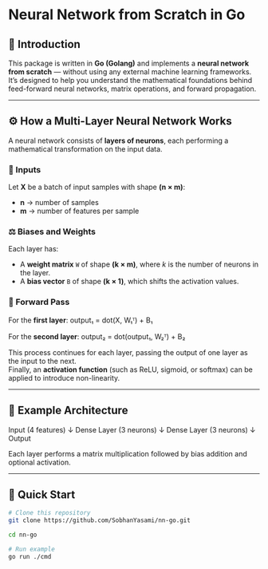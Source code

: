 # Neural Network from Scratch in Go

## 🧠 Introduction

This package is written in **Go (Golang)** and implements a **neural network from scratch** — without using any external machine learning frameworks.  
It’s designed to help you understand the mathematical foundations behind feed-forward neural networks, matrix operations, and forward propagation.

---

## ⚙️ How a Multi-Layer Neural Network Works

A neural network consists of **layers of neurons**, each performing a mathematical transformation on the input data.

### 🔢 Inputs

Let **X** be a batch of input samples with shape **(n × m)**:

- **n** → number of samples
- **m** → number of features per sample

### ⚖️ Biases and Weights

Each layer has:

- A **weight matrix** `W` of shape **(k × m)**, where _k_ is the number of neurons in the layer.
- A **bias vector** `B` of shape **(k × 1)**, which shifts the activation values.

### 🔁 Forward Pass

For the **first layer**:
output₁ = dot(X, W₁ᵀ) + B₁

For the **second layer**:
output₂ = dot(output₁, W₂ᵀ) + B₂

This process continues for each layer, passing the output of one layer as the input to the next.  
Finally, an **activation function** (such as ReLU, sigmoid, or softmax) can be applied to introduce non-linearity.

---

## 🧩 Example Architecture

Input (4 features)
↓
Dense Layer (3 neurons)
↓
Dense Layer (3 neurons)
↓
Output

Each layer performs a matrix multiplication followed by bias addition and optional activation.

---

## 🚀 Quick Start

```bash
# Clone this repository
git clone https://github.com/SobhanYasami/nn-go.git

cd nn-go

# Run example
go run ./cmd


```
